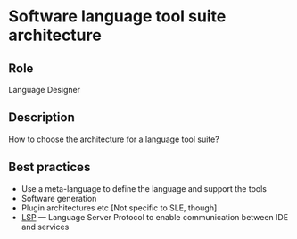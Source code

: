 # Software language tool suite architecture

## Role

Language Designer

## Description

How to choose the architecture for a language tool suite?

## Best practices

* Use a meta-language to define the language and support the tools  
* Software generation  
* Plugin architectures etc [Not specific to SLE, though]
* [LSP](http://langserver.org/) — Language Server Protocol to enable communication between IDE and services  

